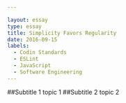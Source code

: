 ```yaml
---

layout: essay
type: essay
title: Simplicity Favors Regularity
date: 2016-09-15
labels:
  - Codin Standards
  - ESLint
  - JavaScript
  - Software Engineering
---
```

##Subtitle 1 
topic 1
##Subtitle 2
topic 2